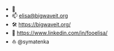 - 👋
- 📫 elisa@bigwaveit.org 
- 🛠️ https://bigwaveit.org/ 
- 🏢 https://www.linkedin.com/in/fooelisa/ 
- ⛵ @symatenka 

<!--
**fooelisa/fooelisa** is a ✨ _special_ ✨ repository because its `README.md` (this file) appears on your GitHub profile.

Here are some ideas to get you started:

- 🔭 I’m currently working on ...
- 🌱 I’m currently learning ...
- 👯 I’m looking to collaborate on ...
- 🤔 I’m looking for help with ...
- 💬 Ask me about ...
- 📫 How to reach me: ...
- 😄 Pronouns: ...
- ⚡ Fun fact: ...
-->
